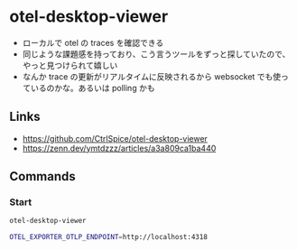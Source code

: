# otel-desktop-viewer

- ローカルで otel の traces を確認できる
- 同じような課題感を持っており、こう言うツールをずっと探していたので、やっと見つけられて嬉しい
- なんか trace の更新がリアルタイムに反映されるから websocket でも使っているのかな。あるいは polling かも

## Links
- https://github.com/CtrlSpice/otel-desktop-viewer
- https://zenn.dev/ymtdzzz/articles/a3a809ca1ba440

## Commands
### Start
```bash
otel-desktop-viewer
```

```bash
OTEL_EXPORTER_OTLP_ENDPOINT=http://localhost:4318
```
